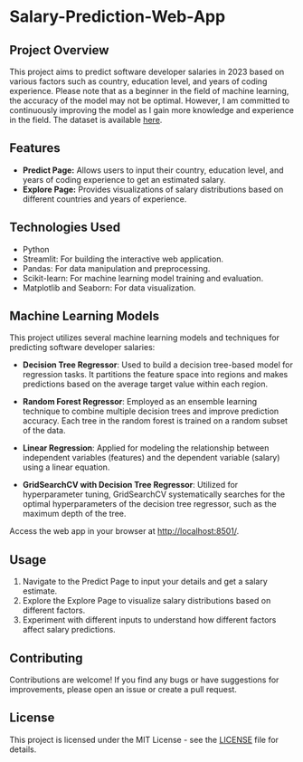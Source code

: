 # Salary-Prediction-Web-App

## Project Overview

This project aims to predict software developer salaries in 2023 based on various factors such as country, education level, and years of coding experience. Please note that as a beginner in the field of machine learning, the accuracy of the model may not be optimal. However, I am committed to continuously improving the model as I gain more knowledge and experience in the field. The dataset is available [here](https://insights.stackoverflow.com/survey).

## Features

- **Predict Page:** Allows users to input their country, education level, and years of coding experience to get an estimated salary.
- **Explore Page:** Provides visualizations of salary distributions based on different countries and years of experience.

## Technologies Used

- Python
- Streamlit: For building the interactive web application.
- Pandas: For data manipulation and preprocessing.
- Scikit-learn: For machine learning model training and evaluation.
- Matplotlib and Seaborn: For data visualization.

## Machine Learning Models

This project utilizes several machine learning models and techniques for predicting software developer salaries:

- **Decision Tree Regressor**: Used to build a decision tree-based model for regression tasks. It partitions the feature space into regions and makes predictions based on the average target value within each region.

- **Random Forest Regressor**: Employed as an ensemble learning technique to combine multiple decision trees and improve prediction accuracy. Each tree in the random forest is trained on a random subset of the data.

- **Linear Regression**: Applied for modeling the relationship between independent variables (features) and the dependent variable (salary) using a linear equation.

- **GridSearchCV with Decision Tree Regressor**: Utilized for hyperparameter tuning, GridSearchCV systematically searches for the optimal hyperparameters of the decision tree regressor, such as the maximum depth of the tree.

Access the web app in your browser at [http://localhost:8501/](http://localhost:8501/).

## Usage

1. Navigate to the Predict Page to input your details and get a salary estimate.
2. Explore the Explore Page to visualize salary distributions based on different factors.
3. Experiment with different inputs to understand how different factors affect salary predictions.

## Contributing

Contributions are welcome! If you find any bugs or have suggestions for improvements, please open an issue or create a pull request.

## License

This project is licensed under the MIT License - see the [LICENSE](LICENSE) file for details.







